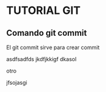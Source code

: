 # TUTORIAL GIT

## Comando git commit

El git commit sirve para crear commit


asdfsadfds
jkdfjkkigf
dkasol

otro

jfsojasgi